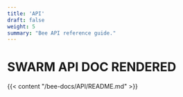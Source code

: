 ```yaml
---
title: 'API'
draft: false
weight: 5
summary: "Bee API reference guide."
---
```

# SWARM API DOC RENDERED

{{< content "/bee-docs/API/README.md" >}}
